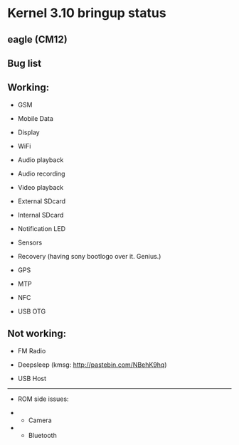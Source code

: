 Kernel 3.10 bringup status
=======

eagle (CM12)
----------



Bug list
----------


Working:
--------

- GSM

- Mobile Data

- Display

- WiFi

- Audio playback

- Audio recording

- Video playback

- External SDcard

- Internal SDcard

- Notification LED

- Sensors

- Recovery (having sony bootlogo over it. Genius.)

- GPS
 
- MTP

- NFC

- USB OTG

Not working:
-----------

- FM Radio

- Deepsleep (kmsg: http://pastebin.com/NBehK9hq)

- USB Host

--------


- ROM side issues:

- - Camera

- - Bluetooth
